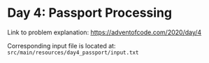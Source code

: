 # Day 4: Passport Processing

Link to problem explanation: https://adventofcode.com/2020/day/4

Corresponding input file is located at: `src/main/resources/day4_passport/input.txt`